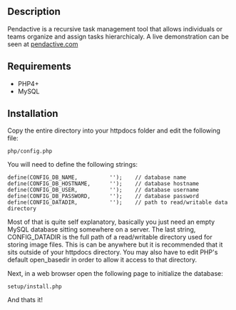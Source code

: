 ## Description

Pendactive is a recursive task management tool that allows individuals or teams organize and assign tasks hierarchicaly. A live demonstration can be seen at [pendactive.com](http://pendactive.com)

## Requirements

* PHP4+
* MySQL

## Installation

Copy the entire directory into your httpdocs folder and edit the following file:

```
php/config.php
```

You will need to define the following strings:

```
define(CONFIG_DB_NAME,          '');    // database name
define(CONFIG_DB_HOSTNAME,      '');    // database hostname
define(CONFIG_DB_USER,          '');    // database username
define(CONFIG_DB_PASSWORD,      '');    // database password
define(CONFIG_DATADIR,          '');    // path to read/writable data directory 
```

Most of that is quite self explanatory, basically you just need an empty MySQL database sitting somewhere on a server. The last string, CONFIG_DATADIR is the full path of a read/writable directory used for storing image files. This is can be anywhere but it is recommended that it sits outside of your httpdocs directory. You may also have to edit PHP's default open_basedir in order to allow it access to that directory.

Next, in a web browser open the following page to initialize the database:

```
setup/install.php
```

And thats it! 

